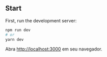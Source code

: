 ## Start

First, run the development server:

```bash
npm run dev
# or
yarn dev
```

Abra [http://localhost:3000](http://localhost:3000) em seu navegador.